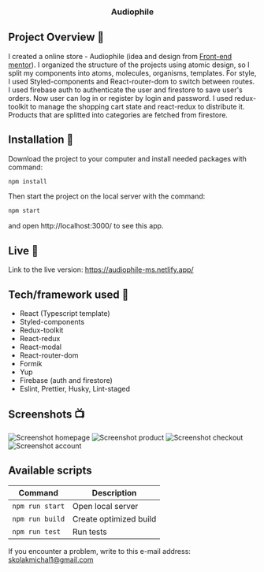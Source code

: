 <h3 align="center">Audiophile</h3>

## Project Overview 🎉

I created a online store - Audiophile (idea and design from <a href="https://www.frontendmentor.io/challenges/audiophile-ecommerce-website-C8cuSd_wx">Front-end mentor</a>). I organized the structure of the projects using atomic design, so I split my components into atoms, molecules, organisms, templates. For style, I used Styled-components and React-router-dom to switch between routes. I used firebase auth to authenticate the user and firestore to save user's orders. Now user can log in or register by login and password. I used redux-toolkit to manage the shopping cart state and react-redux to distribute it. Products that are splitted into categories
are fetched from firestore.

## Installation 💾

Download the project to your computer and install needed packages with command:

```sh
npm install
```

Then start the project on the local server with the command:

```sh
npm start
```

and open http://localhost:3000/ to see this app.

## Live 📍

Link to the live version: https://audiophile-ms.netlify.app/

## Tech/framework used 🔧

- React (Typescript template)
- Styled-components
- Redux-toolkit
- React-redux
- React-modal
- React-router-dom
- Formik
- Yup
- Firebase (auth and firestore)
- Eslint, Prettier, Husky, Lint-staged

## Screenshots 📺

![Screenshot homepage](https://user-images.githubusercontent.com/76774237/201381107-8dbaa183-61e0-4a6f-a229-b481a16881c6.png)
![Screenshot product](https://user-images.githubusercontent.com/76774237/201381105-0e6c3acb-f113-4ee0-b5c1-123bbed7c139.png)
![Screenshot checkout](https://user-images.githubusercontent.com/76774237/201381103-e791b576-c927-4193-b091-a34238456a73.png)
![Screenshot account](https://user-images.githubusercontent.com/76774237/201381100-bcdbc23d-5b74-4efb-86bb-b6916f35f2df.png)

## Available scripts

| Command         | Description            |
| --------------- | ---------------------- |
| `npm run start` | Open local server      |
| `npm run build` | Create optimized build |
| `npm run test`  | Run tests              |

If you encounter a problem, write to this e-mail address: [skolakmichal1@gmail.com](mailto:skolakmichal1@gmail.com)
